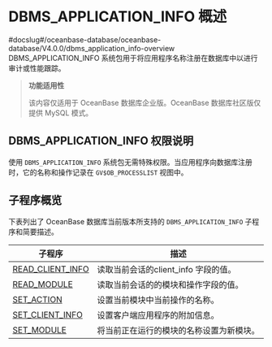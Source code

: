 # DBMS_APPLICATION_INFO 概述 
#docslug#/oceanbase-database/oceanbase-database/V4.0.0/dbms_application_info-overview
DBMS_APPLICATION_INFO 系统包用于将应用程序名称注册在数据库中以进行审计或性能跟踪。

>**功能适用性**
>
>该内容仅适用于 OceanBase 数据库企业版。OceanBase 数据库社区版仅提供 MySQL 模式。

## DBMS_APPLICATION_INFO 权限说明


使用 `DBMS_APPLICATION_INFO` 系统包无需特殊权限。当应用程序向数据库注册时，它的名称和操作记录在 `GV$OB_PROCESSLIST` 视图中。

## 子程序概览 


下表列出了 OceanBase 数据库当前版本所支持的 `DBMS_APPLICATION_INFO` 子程序和简要描述。


|     子程序     |       描述     |
|---------------|---------------|
| [READ_CLIENT_INFO](..\3.DBMS_APPLICATION_INFO\2.READ_CLIENT_INFO.md)     | 读取当前会话的client_info 字段的值。         |
| [READ_MODULE](..\3.DBMS_APPLICATION_INFO\3.READ_MODULE.md)               | 读取当前会话的的模块和操作字段的值。          |
| [SET_ACTION](..\3.DBMS_APPLICATION_INFO\4.SET_ACTION.md)                 | 设置当前模块中当前操作的名称。                |
| [SET_CLIENT_INFO](../3.DBMS_APPLICATION_INFO/2.SET_CLIENT_INFO.md) | 设置客户端应用程序的附加信息。 |
| [SET_MODULE](..\3.DBMS_APPLICATION_INFO\5.SET_MODULE.md)                 | 将当前正在运行的模块的名称设置为新模块。       |
